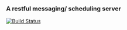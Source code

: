 ### A restful messaging/ scheduling server

[![Build Status](https://travis-ci.org/huwtl/penfold.png)](https://travis-ci.org/huwtl/penfold)
